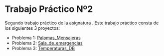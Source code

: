 # Trabajo Práctico Nº2

Segundo trabajo práctico de la asignatura <Algoritmos y Estructuras de Datos>.
Este trabajo práctico consta de los siguientes 3 proyectos:
  - Problema 1: [Palomas_Mensajeras](./Palomas_Mensajeras/)
  - Problema 2: [Sala_de_emergencias](./Sala_de_emergencias/)
  - Problema 3: [Temperaturas_DB](./Temperaturas_DB/)

